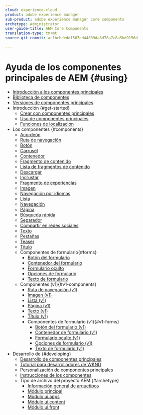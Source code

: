 ```yaml
---
cloud: experience-cloud
product: adobe experience manager
sub-product: adobe experience manager core components
archetype: Administrator
user-guide-title: AEM Core Components
translation-type: tm+mt
source-git-commit: ac1bcbdedd1567ed44809da8d78a7c8a5bd9156d

---
```



# Ayuda de los componentes principales de AEM {#using}

+ [Introducción a los componentes principales](introduction.md)
+ [Biblioteca de componentes](http://opensource.adobe.com/aem-core-wcm-components/library.html)
+ [Versiones de componentes principales](versions.md)
+ Introducción {#get-started}
   + [Crear con componentes principales](authoring.md)
   + [Uso de componentes principales](using.md)
   + [Funciones de localización](localization.md)
+ Los componentes {#components}
   + [Acordeón](accordion.md)
   + [Ruta de navegación](breadcrumb.md)
   + [Botón](button.md)
   + [Carrusel](carousel.md)
   + [Contenedor](container.md)
   + [Fragmento de contenido](content-fragment-component.md)
   + [Lista de fragmentos de contenido](content-fragment-list.md)
   + [Descargar](download.md)
   + [Incrustar](embed.md)
   + [Fragmento de experiencias](experience-fragment.md)
   + [Imagen](image.md)
   + [Navegación por idiomas](language-navigation.md)
   + [Lista](list.md)
   + [Navegación](navigation.md)
   + [Página](page.md)
   + [Búsqueda rápida](quick-search.md)
   + [Separador](separator.md)
   + [Compartir en redes sociales](sharing.md)
   + [Texto](text.md)
   + [Pestañas](tabs.md)
   + [Teaser](teaser.md)
   + [Título](title.md)
   + Componentes de formulario{#forms}
      + [Botón del formulario](form-button.md)
      + [Contenedor del formulario](form-container.md)
      + [Formulario oculto](form-hidden.md)
      + [Opciones de formulario](form-options.md)
      + [Texto de formulario](form-text.md)
   + Componentes (v1){#v1-components}
      + [Ruta de navegación (v1)](breadcrumb-v1.md)
      + [Imagen (v1)](image-v1.md)
      + [Lista (v1)](list-v1.md)
      + [Página (v1)](page-v1.md)
      + [Texto (v1)](text-v1.md)
      + [Título (v1)](title-v1.md)
      + Componentes de formulario (v1){#v1-forms}
         + [Botón del formulario (v1)](form-button-v1.md)
         + [Contenedor de formulario (v1)](form-container-v1.md)
         + [Formulario oculto (v1)](form-hidden-v1.md)
         + [Opciones de formulario (v1)](form-options-v1.md)
         + [Texto de formulario (v1)](form-text-v1.md)
+ Desarrollo de {#developing}
   + [Desarrollo de componentes principales](developing.md)
   + [Tutorial para desarrolladores de WKND](https://helpx.adobe.com/experience-manager/6-5/sites/developing/using/getting-started.html)
   + [Personalización de componentes principales](customizing.md)
   + [Instrucciones de los componentes](guidelines.md)
   + Tipo de archivo del proyecto AEM {#archetype}
      + [Información general de arquetipos](overview.md)
      + [Módulo principal](core.md)
      + [Módulo ui.apps](uiapps.md)
      + [Módulo ui.content](uicontent.md)
      + [Módulo ui.front](uifrontend.md)
